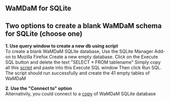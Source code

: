 ## WaMDaM for SQLite

## Two options to create a blank WaMDaM schema for SQLite (choose one) 

**1. Use query window to create a new db using script**   
To create a blank WaMDaM SQLite database, 
Use the SQLite Manager Add-on to Mozilla Firefox
Create a new empty database. Click on the Execute SQL button and delete the text "SELECT * FROM tablename"
Simply copy all this [script](/schemas/SQLite/WaMDaM_Nov2017_SQLite.sql) and paste into this Execute SQL window
Then click Run SQL. The script should run successfully and create the 41 empty tables of WaMDaM

**2. Use the "Connect to" option**    
Alternativily, you could connect to a [copy](/schemas/SQLite/Blank_db_copy) of WaMDaM SQLite database
